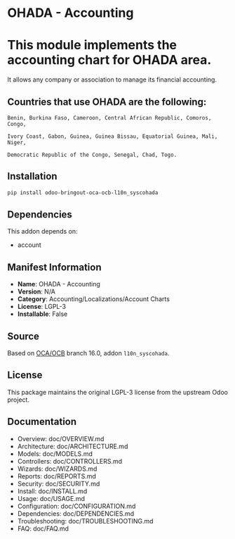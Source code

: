 # OHADA - Accounting


This module implements the accounting chart for OHADA area.
===========================================================

It allows any company or association to manage its financial accounting.

Countries that use OHADA are the following:
-------------------------------------------
    Benin, Burkina Faso, Cameroon, Central African Republic, Comoros, Congo,

    Ivory Coast, Gabon, Guinea, Guinea Bissau, Equatorial Guinea, Mali, Niger,

    Democratic Republic of the Congo, Senegal, Chad, Togo.
    

## Installation

```bash
pip install odoo-bringout-oca-ocb-l10n_syscohada
```

## Dependencies

This addon depends on:
- account

## Manifest Information

- **Name**: OHADA - Accounting
- **Version**: N/A
- **Category**: Accounting/Localizations/Account Charts
- **License**: LGPL-3
- **Installable**: False

## Source

Based on [OCA/OCB](https://github.com/OCA/OCB) branch 16.0, addon `l10n_syscohada`.

## License

This package maintains the original LGPL-3 license from the upstream Odoo project.

## Documentation

- Overview: doc/OVERVIEW.md
- Architecture: doc/ARCHITECTURE.md
- Models: doc/MODELS.md
- Controllers: doc/CONTROLLERS.md
- Wizards: doc/WIZARDS.md
- Reports: doc/REPORTS.md
- Security: doc/SECURITY.md
- Install: doc/INSTALL.md
- Usage: doc/USAGE.md
- Configuration: doc/CONFIGURATION.md
- Dependencies: doc/DEPENDENCIES.md
- Troubleshooting: doc/TROUBLESHOOTING.md
- FAQ: doc/FAQ.md
